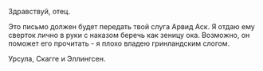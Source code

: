 Здравствуй, отец.

Это письмо должен будет передать твой слуга Арвид Аск. Я отдаю ему сверток лично в руки с наказом беречь как зеницу ока. Возможно, он поможет его прочитать - я плохо владею гринландским слогом.











Урсула, Скагге и Эллингсен.


<!--stackedit_data:
eyJoaXN0b3J5IjpbLTEzNTkxMTk3MF19
-->